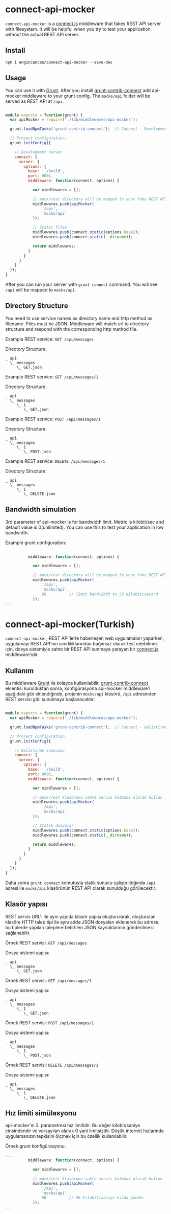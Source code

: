 connect-api-mocker
==================
`connect-api-mocker` is a [connect.js](https://github.com/senchalabs/connect) middleware that fakes REST API server with filesystem. It will be helpful when you try to test your application without the actual REST API server.

## Install
```shell
npm i engincancan/connect-api-mocker --save-dev
```


## Usage

You can use it with [Grunt](http://gruntjs.com). After you install [grunt-contrib-connect](https://github.com/gruntjs/grunt-contrib-connect) add api-mocker middleware to your grunt config. The `mocks/api` folder will be served as REST API at `/api`.

```js

module.exports = function(grunt) {
  var apiMocker = require('./lib/middlewares/api-mocker');

  grunt.loadNpmTasks('grunt-contrib-connect');  // Connect - Development server

  // Project configuration.
  grunt.initConfig({

    // Development server
    connect: {
      server: {
        options: {
          base: './build',
          port: 9001,
          middleware: function(connect, options) {

            var middlewares = [];

            // mock/rest directory will be mapped to your fake REST API
            middlewares.push(apiMocker(
                '/api',
                'mocks/api'
            ));

            // Static files
            middlewares.push(connect.static(options.base));
            middlewares.push(connect.static(__dirname));

            return middlewares;
          }
        }
      }
    }
  });
}
```

After you can run your server with `grunt connect` command. You will see `/api` will be mapped to `mocks/api`.

## Directory Structure

You need to use service names as directory name and http method as filename. Files must be JSON. Middleware will match url to directory structure and respond with the corresponding http method file.

Example REST service: `GET /api/messages`

Directory Structure:

```
_ api
  \_ messages
     \_ GET.json
```

Example REST service: `GET /api/messages/1`

Directory Structure:

```
_ api
  \_ messages
     \_ 1
        \_ GET.json
```

Example REST service: `POST /api/messages/1`

Directory Structure:

```
_ api
  \_ messages
     \_ 1
        \_ POST.json
```


Example REST service: `DELETE /api/messages/1`

Directory Structure:

```
_ api
  \_ messages
     \_ 1
        \_ DELETE.json
```

## Bandwidth simulation

3rd parameter of api-mocker is for bandwidth limit. Metric is kilobit/sec and default value is 0(unlimited). You can use this to test your application in low bandwidth.

Example grunt configuration:

```js
...
          middleware: function(connect, options) {

            var middlewares = [];

            // mock/rest directory will be mapped to your fake REST API
            middlewares.push(apiMocker(
                '/api',
                'mocks/api',
                50          // limit bandwidth to 50 kilobit/second
            ));
...
```

connect-api-mocker(Turkish)
==================

`connect-api-mocker`, REST API'lerle haberleşen web uygulamaları yaparken, uygulamayı REST API'nın sınırlılıklarından bağımsız olarak test edebilmek için, dosya sistemiyle sahte bir REST API sunmaya yarayan bir [connect.js](https://github.com/senchalabs/connect) middleware'ıdır.

## Kullanım

Bu middleware [Grunt](http://gruntjs.com) ile kolayca kullanılabilir. [grunt-contrib-connect](https://github.com/gruntjs/grunt-contrib-connect) eklentisi kurulduktan sonra, konfigürasyona api-mocker middleware'i aşağıdaki gibi eklendiğinde, projenin `mocks/api` klasörü, `/api` adresinden REST servisi gibi sunulmaya başlanacaktır:

```js

module.exports = function(grunt) {
  var apiMocker = require('./lib/middlewares/api-mocker');

  grunt.loadNpmTasks('grunt-contrib-connect');  // Connect - Gelistirme sunucusu

  // Project configuration.
  grunt.initConfig({

    // Gelistirme sunucusu
    connect: {
      server: {
        options: {
          base: './build',
          port: 9001,
          middleware: function(connect, options) {

            var middlewares = [];

            // mock/rest klasorunu sahte servis katmani olarak kullan
            middlewares.push(apiMocker(
                '/api',
                'mocks/api'
            ));

            // Statik dosyalar
            middlewares.push(connect.static(options.base));
            middlewares.push(connect.static(__dirname));

            return middlewares;
          }
        }
      }
    }
  });
}
```

Daha sonra `grunt connect` komutuyla statik sunucu çalıştırıldığında `/api` adresi ile `mocks/api` klasörünün REST API olarak sunulduğu görülecektir.

## Klasör yapısı

REST servis URL'i ile aynı yapıda klasör yapısı oluşturularak, oluşturulan klasöre HTTP talep tipi ile aynı adda JSON dosyaları eklenerek bu adrese, bu tiplerde yapılan taleplere belirtilen JSON kaynaklarının gönderilmesi sağlanabilir.

Örnek REST servisi: `GET /api/messages`

Dosya sistemi yapısı:

```
_ api
  \_ messages
     \_ GET.json
```

Örnek REST servisi: `GET /api/messages/1`

Dosya sistemi yapısı:

```
_ api
  \_ messages
     \_ 1
        \_ GET.json
```

Örnek REST servisi: `POST /api/messages/1`

Dosya sistemi yapısı:

```
_ api
  \_ messages
     \_ 1
        \_ POST.json
```


Örnek REST servisi: `DELETE /api/messages/1`

Dosya sistemi yapısı:

```
_ api
  \_ messages
     \_ 1
        \_ DELETE.json
```

## Hız limiti simülasyonu

api-mocker'ın 3. parametresi hız limitidir. Bu değer kilobit/saniye cinsindendir ve varsayılan olarak 0 yani limitsizdir. Düşük internet hızlarında uygulamanızın tepkisini ölçmek için bu özellik kullanılabilir.

Örnek grunt konfigürasyonu:

```js
...
          middleware: function(connect, options) {

            var middlewares = [];

            // mock/rest klasorunu sahte servis katmani olarak kullan
            middlewares.push(apiMocker(
                '/api',
                'mocks/api',
                50          // 50 kilobit/saniye hızda gönder
            ));
...
```
